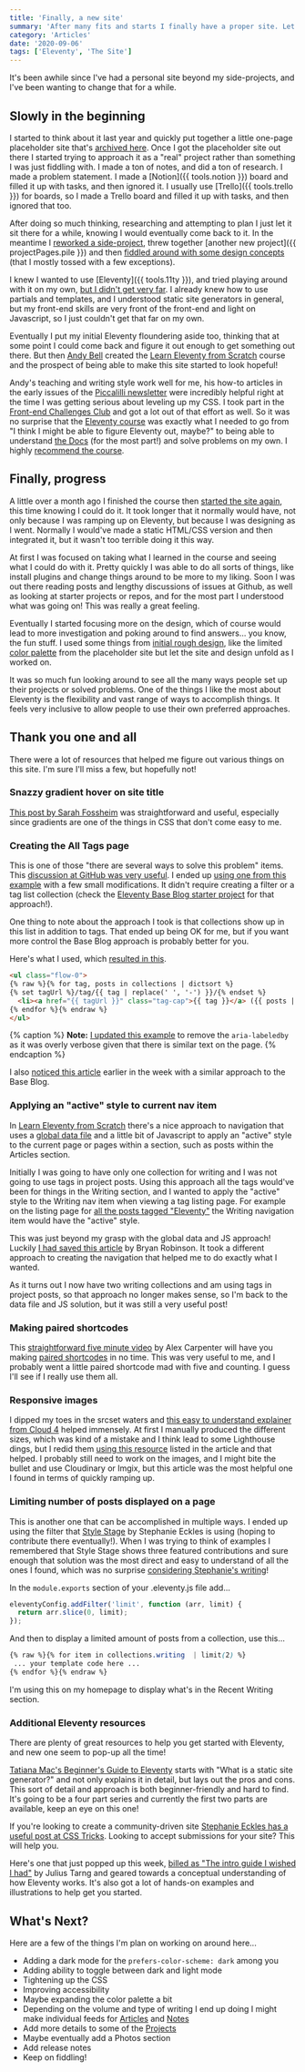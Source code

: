```yaml
---
title: 'Finally, a new site'
summary: 'After many fits and starts I finally have a proper site. Let me tell you all about it!'
category: 'Articles'
date: '2020-09-06'
tags: ['Eleventy', 'The Site']
---
```

It's been awhile since I've had a personal site beyond my side-projects, and I've been wanting to change that for a while.

## Slowly in the beginning
I started to think about it last year and quickly put together a little one-page placeholder site that's [archived here](/archive/01/). Once I got the placeholder site out there I started trying to approach it as a "real" project rather than something I was just fiddling with. I made a ton of notes, and did a ton of research. I made a problem statement. I made a [Notion]({{ tools.notion }}) board and filled it up with tasks, and then ignored it. I usually use [Trello]({{ tools.trello }}) for boards, so I made a Trello board and filled it up with tasks, and then ignored that too.

After doing so much thinking, researching and attempting to plan I just let it sit there for a while, knowing I would eventually come back to it. In the meantime I [reworked a side-project](https://twitter.com/superterrific/status/1223416466965508098), threw together [another new project]({{ projectPages.pile }}) and then [fiddled around with some design concepts](https://twitter.com/superterrific/status/1233926346402881541) (that I mostly tossed with a few exceptions).

I knew I wanted to use [Eleventy]({{ tools.11ty }}), and tried playing around with it on my own, [but I didn't get very far](https://twitter.com/superterrific/status/1173747434880733186). I already knew how to use partials and templates, and I understood static site generators in general, but my front-end skills are very front of the front-end and light on Javascript, so I just couldn't get that far on my own.

Eventually I put my initial Eleventy floundering aside too, thinking that at some point I could come back and figure it out enough to get something out there. But then [Andy Bell](https://twitter.com/hankchizljaw) created the [Learn Eleventy from Scratch](https://piccalil.li/course/learn-eleventy-from-scratch/) course and the prospect of being able to make this site started to look hopeful!

Andy's teaching and writing style work well for me, his how-to articles in the early issues of the [Piccalilli newsletter](https://piccalil.li/newsletters/0/) were incredibly helpful right at the time I was getting serious about leveling up my CSS. I took part in the [Front-end Challenges Club](https://piccalil.li/category/front-end%20challenges%20club/) and got a lot out of that effort as well. So it was no surprise that the [Eleventy course]((https://piccalil.li/course/learn-eleventy-from-scratch/)) was exactly what I needed to go from "I think I might be able to figure Eleventy out, maybe?" to being able to understand [the Docs](https://www.11ty.dev/docs/) (for the most part!) and solve problems on my own. I highly [recommend the course](https://piccalil.li/course/learn-eleventy-from-scratch/).

## Finally, progress
A little over a month ago I finished the course then [started the site again](https://twitter.com/superterrific/status/1285215442940944384), this time knowing I could do it. It took longer that it normally would have, not only because I was ramping up on Eleventy, but because I was designing as I went. Normally I would've made a static HTML/CSS version and then integrated it, but it wasn't too terrible doing it this way.

At first I was focused on taking what I learned in the course and seeing what I could do with it. Pretty quickly I was able to do all sorts of things, like install plugins and change things around to be more to my liking. Soon I was out there reading posts and lengthy discussions of issues at Github, as well as looking at starter projects or repos, and for the most part I understood what was going on! This was really a great feeling.

Eventually I started focusing more on the design, which of course would lead to more investigation and poking around to find answers... you know, the fun stuff. I used some things from [initial rough design](https://twitter.com/superterrific/status/1233926346402881541), like the limited [color palette](https://codepen.io/superterrific/pen/wvBwLKL) from the placeholder site but let the site and design unfold as I worked on.  

It was so much fun looking around to see all the many ways people set up their projects or solved problems. One of the things I like the most about Eleventy is the flexibility and vast range of ways to accomplish things. It feels very inclusive to allow people to use their own preferred approaches.

## Thank you one and all
There were a lot of resources that helped me figure out various things on this site. I'm sure I'll miss a few, but hopefully not!

### Snazzy gradient hover on site title
[This post by Sarah Fossheim](https://fossheim.io/writing/posts/css-text-gradient/) was straightforward and useful, especially since gradients are one of the things in CSS that don't come easy to me.

### Creating the All Tags page
This is one of those "there are several ways to solve this problem" items. This [discussion at GitHub was very useful](https://github.com/11ty/eleventy/issues/927). I ended up [using one from this example](https://github.com/11ty/eleventy/issues/927#issuecomment-585539708) with a few small modifications. It didn't require creating a filter or a tag list collection (check the [Eleventy Base Blog starter project](https://github.com/11ty/eleventy-base-blog) for that approach!).

One thing to note about the approach I took is that collections show up in this list in addition to tags. That ended up being OK for me, but if you want more control the Base Blog approach is probably better for you.

Here's what I used, which [resulted in this](/tags-all/).

```html
<ul class="flow-0">
{% raw %}{% for tag, posts in collections | dictsort %}
{% set tagUrl %}/tag/{{ tag | replace(' ', '-') }}/{% endset %}
  <li><a href="{{ tagUrl }}" class="tag-cap">{{ tag }}</a> ({{ posts | length }})</li>
{% endfor %}{% endraw %}
</ul>
```
{% caption %}
<strong>Note:</strong> <a href="/changelog/">I updated this example</a> to remove the ```aria-labeledby``` as it was overly verbose given that there is similar text on the page.
{% endcaption %}

I also [noticed this article](http://dirtystylus.com/2020/09/01/eleventy-tag-list-sorting-and-post-count/) earlier in the week with a similar approach to the Base Blog.

### Applying an "active" style to current nav item
In [Learn Eleventy from Scratch](https://piccalil.li/course/learn-eleventy-from-scratch/) there's a nice approach to navigation that uses a [global data file](https://www.11ty.dev/docs/data-global/) and a little bit of Javascript to apply an "active" style to the current page or pages within a section, such as posts within the Articles section.

Initially I was going to have only one collection for writing and I was not going to use tags in project posts. Using this approach all the tags would've been for things in the Writing section, and I wanted to apply the "active" style to the Writing nav item when viewing a tag listing page. For example on the listing page for [all the posts tagged "Eleventy"](/tag/eleventy/) the Writing navigation item would have the "active" style.

This was just beyond my grasp with the global data and JS approach! Luckily [I had saved this article](https://bryanlrobinson.com/blog/using-nunjucks-if-expressions-to-create-an-active-navigation-state-in-11ty/) by Bryan Robinson. It took a different approach to creating the navigation that helped me  to do exactly what I wanted.

As it turns out I now have two writing collections and am using tags in project posts, so that approach no longer makes sense, so I'm back to the data file and JS solution, but it was still a very useful post!

### Making paired shortcodes
This [straightforward five minute video](https://www.youtube.com/watch?v=nUlB8SR039w) by Alex Carpenter will have you making [paired shortcodes](https://www.11ty.dev/docs/shortcodes/#paired-shortcodes) in no time. This was very useful to me, and I probably went a little paired shortcode mad with five and counting. I guess I'll see if I really use them all.

### Responsive images
I dipped my toes in the srcset waters and [this easy to understand explainer from Cloud 4](https://cloudfour.com/thinks/responsive-images-the-simple-way/) helped immensely. At first I manually produced the different sizes, which was kind of a mistake and I think lead to some Lighthouse dings, but I redid them [using this resource](https://www.responsivebreakpoints.com/) listed in the article and that helped. I probably still need to work on the images, and I might bite the bullet and use Cloudinary or Imgix, but this article was the most helpful one I found in terms of quickly ramping up.

### Limiting number of posts displayed on a page
This is another one that can be accomplished in multiple ways. I ended up using the filter that [Style Stage](https://stylestage.dev/) by Stephanie Eckles  is using (hoping to contribute there eventually!). When I was trying to think of examples I remembered that Style Stage shows three featured contributions and sure enough that solution was the most direct and easy to understand of all the ones I found, which was no surprise [considering Stephanie's writing](https://moderncss.dev/)!

In the ```module.exports``` section of your .eleventy.js file add...
```js
eleventyConfig.addFilter('limit', function (arr, limit) {
  return arr.slice(0, limit);
});
```

And then to display a limited amount of posts from a collection, use this...
```css
{% raw %}{% for item in collections.writing  | limit(2) %}
 ... your template code here ...
{% endfor %}{% endraw %}
```

I'm using this on my homepage to display what's in the Recent Writing section.

### Additional Eleventy resources
There are plenty of great resources to help you get started with Eleventy, and new one seem to pop-up all the time!

[Tatiana Mac's Beginner's Guide to Eleventy](https://tatianamac.com/tags/Eleventy/) starts with "What is a static site generator?" and not only explains it in detail, but lays out the pros and cons. This sort of detail and approach is both beginner-friendly and hard to find. It's going to be a four part series and currently the first two parts are available, keep an eye on this one!

If you're looking to create a community-driven site [Stephanie Eckles has a useful post at CSS Tricks](https://css-tricks.com/a-community-driven-site-with-eleventy-building-the-site/). Looking to accept submissions for your site? This will help you.

Here's one that just popped up this week, [billed as "The intro guide I wished I had"](https://www.notion.so/How-the-heck-do-I-use-Eleventy-The-intro-guide-I-wish-I-had-ef349def783247dca7f65e33b780288e) by Julius Tarng and geared towards a conceptual understanding of how Eleventy works. It's also got a lot of hands-on examples and illustrations to help get you started.

## What's Next?
Here are a few of the things I'm plan on working on around here...

* Adding a dark mode for the ```prefers-color-scheme: dark``` among you
* Adding ability to toggle between dark and light mode
* Tightening up the CSS
* Improving accessibility
* Maybe expanding the color palette a bit
* Depending on the volume and type of writing I end up doing I might make individual feeds for [Articles](/articles) and [Notes](/notes/)
* Add more details to some of the [Projects](/projects/)
* Maybe eventually add a Photos section
* Add release notes
* Keep on fiddling!

